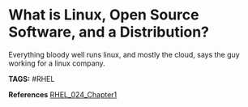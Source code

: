 # What is Linux, Open Source Software, and a Distribution?

Everything bloody well runs linux, and mostly the cloud, says the guy working for a linux company.



__TAGS:__
#RHEL

__References__
[RHEL_024_Chapter1](https://rhtapps.redhat.com/promo/course/rh024?segment=7)
